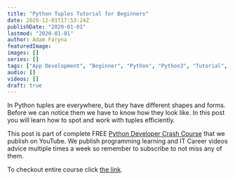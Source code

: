 ```yaml
---
title: "Python Tuples Tutorial for Beginners"
date: 2020-12-01T17:53:24Z
publishDate: "2020-01-01"
lastmod: "2020-01-01"
author: Adam Faryna
featuredImage:
images: []
series: []
tags: ["App Development", "Beginner", "Python", "Python3", "Tutorial", "Web Development"]
audio: []
videos: []
draft: true
---
```


In Python tuples are everywhere, but they have different shapes and forms. Before we can notice them we have to know how they look like. In this post you will learn how to spot and work with tuples efficiently.

This post is part of complete FREE [Python Developer Crash Course](https://youtu.be/sd0aa3u_drI) that we publish on YouTube. We publish programming learning and IT Career videos advice multiple times a week so remember to subscribe to not miss any of them.

To checkout entire course click [the link](https://youtu.be/sd0aa3u_drI).